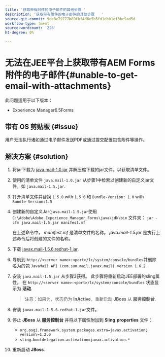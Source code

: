 ```yaml
---
title: '获取带有附件的电子邮件的其他步骤 '
description: '获取带有附件的电子邮件的其他步骤   '
source-git-commit: 9ee8e79777b89fbf4d6e5b5fd1dbb1ef3bc9ad5d
workflow-type: tm+mt
source-wordcount: '226'
ht-degree: 0%

---
```


# 无法在JEE平台上获取带有AEM Forms附件的电子邮件{#unable-to-get-email-with-attachments}

此问题适用于以下版本：
* Experience Manager6.5Forms

## 带有 OS 剪贴板 {#issue}

用户无法执行诸如通过电子邮件发送PDF或通过提交配置包含附件等操作。

## 解决方案 {#solution}

1. 将jar下载为 [java.mail-1.0.jar](/help/forms/using/java.mail-1.0.jar) 并解压缩下载的jar文件，以获取清单文件。

1. 使用的清单文件 `java.mail-1.0.jar` 从步骤1中检索以创建新的自定义jar文件，如 `java.mail-1.5.jar`.

1. 打开清单文件并替换 `1.5.0` with `1.5.6` 和 `Bundle-Version: 1.0` with `Bundle-Version:1.5`

1. 创建新的自定义Jar(`java.mail-1.5.jar`使用 `C:\Adobe\Adobe_Experience_Manager_Forms\java\jdk\bin` 文件夹：
   `jar -cfm java.mail-1.5.jar manifest.mf`

   在上述命令中， *manifest.mf* 是清单文件的名称， *java.mail-1.5.jar* 是执行上述命令后将创建的文件的名称。

1. 下载 [javax.mail-1.5.6.redhat-1.jar](https://mvnrepository.com/artifact/com.sun.mail/javax.mail/1.5.6.redhat-1).

1. 导航到 `http://<server name>:<port>/lc/system/console/bundles`并删除名为的包 `JavaMail API (com.sun.mail.javax.mail) version 1.6.2`.

1. 安装 `java.mail-1.5.jar` 从步骤3获得。  此步骤将重新启动JEE部署的sling属性。 在 `http://<server name>:<port>/lc/system/console/bundles` 状态显示为 **活动**.

   >注意：如果为，状态仍为 **InActive**，重新启动   **JBoss** 从 **服务控制台**.


1. 安装 `javax.mail-1.5.6.redhat-1.jar`文件。

1. 停止 **JBoss** 从 **服务控制台** 并将以下属性附加到 **Sling.properties** 文件：
   * `org.osgi.framework.system.packages.extra=javax.activation; version\=1.2.0`
   * `sling.bootdelegation.activation=javax.activation.*`

1. 重新启动 **JBoss**.